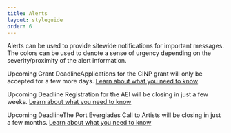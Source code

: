```yaml
---
title: Alerts
layout: styleguide
order: 6
---
```


<p class="lead-in">Alerts can be used to provide sitewide notifications for important messages. The colors can be used to denote a sense of urgency depending on the severity/proximity of the alert information.</p>

<div class="preview">
	<div class="danger-alert">
		<p class="alert-content"><span class="alert-title">Upcoming Grant Deadline</span><span class="alert-message">Applications for the CINP grant will only be accepted for a few more days. </span><a href="#" class="alert-action">Learn about what you need to know</a></p>
	</div>
</div> 

<div class="preview">
	<div class="caution-alert">
		<p class="alert-content"><span class="alert-title">Upcoming Deadline </span><span class="alert-message">Registration for the AEI will be closing in just a few weeks. </span><a href="#" class="alert-action">Learn about what you need to know</a></p>
	</div>
</div> 

<div class="preview">
	<div class="info-alert">
		<p class="alert-content"><span class="alert-title">Upcoming Deadline</span><span class="alert-message">The Port Everglades Call to Artists will be closing in just a few months. </span><a href="#" class="alert-action">Learn about what you need to know</a></p>
	</div>
</div> 
